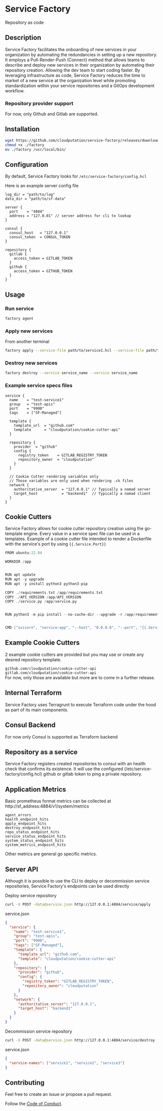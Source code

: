 # Service Factory
Repository as code

## Description
Service Factory facilitates the onboarding of new services in your organization by automating the redundancies in setting up a new repository.
It employs a Pull-Render-Push (Connect) method that allows teams to describe and deploy new services in their organization by automating their repository creation. Allowing the dev team to start coding faster. By leveraging infrastructure as code, Service Factory reduces the time to market of a new service at the organization level while promoting standardization within your service repositories and a GitOps development workflow.

### Repository provider support
For now, only Github and Gitlab are supported.

## Installation
```bash
wget https://github.com/cloudputation/service-factory/releases/download/${VERSION}/service-factory -O ./factory
chmod +x ./factory
mv ./factory /usr/local/bin/
```

## Configuration
By default, Service Factory looks for `/etc/service-factory/config.hcl`

Here is an example server config file
```hcl
log_dir = "path/to/log"
data_dir = "path/to/sf-data"

server {
  port    = "4884"
  address = "127.0.01" // server address for cli to lookup
}

consul {
  consul_host   = "127.0.0.1"
  consul_token  = CONSUL_TOKEN
}

repository {
  gitlab {
    access_token = GITLAB_TOKEN
  }
  github {
    access_token = GITHUB_TOKEN
  }
}

```

## Usage
### Run service
```bash
factory agent
```

### Apply new services
From another terminal
```bash
factory apply --service-file path/to/service1.hcl --service-file path/to/serviceN.hcl
```
### Destroy new services
```bash
factory destroy --service service_name --service service_name
```

### Example service specs files
```hcl
service {
  name    = "test-service1"
  group   = "test-apis"
  port    = "9900"
  tags    = ["SF-Managed"]

  template {
    template_url  = "github.com"
    template      = "cloudputation/cookie-cutter-api"
  }

  repository {
    provider  = "github"
    config {
      registry_token    = GITLAB_REGISTRY_TOKEN
      repository_owner  = "cloudputation"
    }
  }

  // Cookie Cutter rendering variables only
  // Those variables are only used when rendering .ck files
  network {
    authoritative_server  = "127.0.0.1" // Typically a nomad server
    target_host           = "backend1"  // Typically a nomad client
  }
}
```

## Cookie Cutters
Service Factory allows for cookie cutter repository creation using the go-template engine. Every value in a service spec file can be used in a templates. Example of a cookie cutter file intended to render a Dockerfile with the service's port by using `{{.Service.Port}}`
```go
FROM ubuntu:22.04

WORKDIR /app


RUN apt update
RUN apt -y upgrade
RUN apt -y install python3 python3-pip

COPY ./requirements.txt /app/requirements.txt
COPY ./API_VERSION /app/API_VERSION
COPY ./service.py /app/service.py


RUN python3 -m pip install --no-cache-dir --upgrade -r /app/requirements.txt


CMD ["uvicorn", "service:app", "--host", "0.0.0.0", "--port", "{{.Service.Port}}"]

```
## Example Cookie Cutters
2 example cookie cutters are provided but you may use or create any desired repository template.

`github.com/cloudputation/cookie-cutter-api`<br>
`gitlab.com/cloudputation/cookie-cutter-api`<br>
For now, only those are available but more are to come in a further release.

## Internal Terraform
Service Factory uses Terragrunt to execute Terraform code under the hood as part of its main components.

## Consul Backend
For now only Consul is supported as Terraform backend

## Repository as a service
Service Factory registers created repositories to consul with an health check that confirms its existence. It will use the configured (/etc/service-factory/config.hcl) github or gitlab token to ping a private repository.

## Application Metrics
Basic prometheus format metrics can be collected at http://sf_address:4884/v1/system/metrics

`agent_errors`<br>
`health_endpoint_hits`<br>
`apply_endpoint_hits`<br>
`destroy_endpoint_hits`<br>
`repo_status_endpoint_hits`<br>
`service_status_endpoint_hits`<br>
`system_status_endpoint_hits`<br>
`system_metrics_endpoint_hits`<br>

Other metrics are general go specific metrics.

## Server API
Although it is possible to use the CLI to deploy or decommission service repositories, Service Factory's endpoints can be used directly

Deploy service repository
```bash
curl -X POST -data@service.json http://127.0.0.1:4884/service/apply
```
service.json
```json
{
  "service": {
    "name": "test-service1",
    "group": "test-apis",
    "port": "9900",
    "tags": ["SF-Managed"],
    "template": {
      "template_url": "github.com",
      "template": "cloudputation/cookie-cutter-api"
    },
    "repository": {
      "provider": "github",
      "config": {
        "registry_token": "GITLAB_REGISTRY_TOKEN",
        "repository_owner": "cloudputation"
      }
    },
    "network": {
      "authoritative_server": "127.0.0.1",
      "target_host": "backend1"
    }
  }
}
```

Decommission service repository
```bash
curl -X POST -data@service.json http://127.0.0.1:4884/service/destroy
```
service.json
```json
{
  "service-names": ["service1", "service2", "service3"]
}
```

## Contributing

Feel free to create an issue or propose a pull request.

Follow the [Code of Conduct](CODE_OF_CONDUCT.md).
